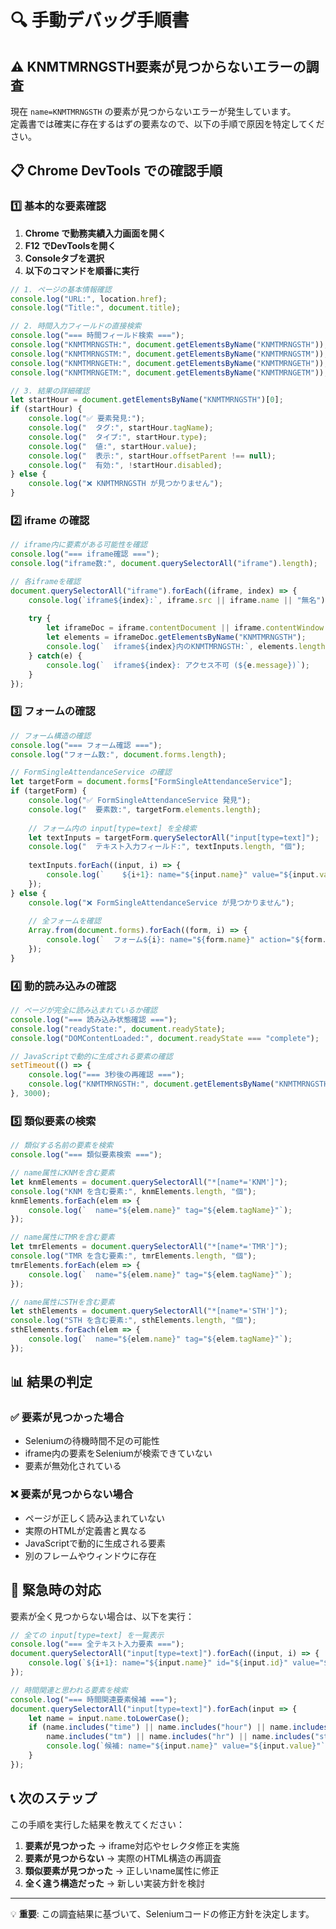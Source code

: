 # 🔍 手動デバッグ手順書

## ⚠️ KNMTMRNGSTH要素が見つからないエラーの調査

現在 `name=KNMTMRNGSTH` の要素が見つからないエラーが発生しています。  
定義書では確実に存在するはずの要素なので、以下の手順で原因を特定してください。

## 📋 Chrome DevTools での確認手順

### 1️⃣ **基本的な要素確認**

1. **Chrome で勤務実績入力画面を開く**
2. **F12 でDevToolsを開く**
3. **Consoleタブを選択**
4. **以下のコマンドを順番に実行**

```javascript
// 1. ページの基本情報確認
console.log("URL:", location.href);
console.log("Title:", document.title);

// 2. 時間入力フィールドの直接検索
console.log("=== 時間フィールド検索 ===");
console.log("KNMTMRNGSTH:", document.getElementsByName("KNMTMRNGSTH"));
console.log("KNMTMRNGSTM:", document.getElementsByName("KNMTMRNGSTM"));
console.log("KNMTMRNGETH:", document.getElementsByName("KNMTMRNGETH"));
console.log("KNMTMRNGETM:", document.getElementsByName("KNMTMRNGETM"));

// 3. 結果の詳細確認
let startHour = document.getElementsByName("KNMTMRNGSTH")[0];
if (startHour) {
    console.log("✅ 要素発見:");
    console.log("  タグ:", startHour.tagName);
    console.log("  タイプ:", startHour.type);
    console.log("  値:", startHour.value);
    console.log("  表示:", startHour.offsetParent !== null);
    console.log("  有効:", !startHour.disabled);
} else {
    console.log("❌ KNMTMRNGSTH が見つかりません");
}
```

### 2️⃣ **iframe の確認**

```javascript
// iframe内に要素がある可能性を確認
console.log("=== iframe確認 ===");
console.log("iframe数:", document.querySelectorAll("iframe").length);

// 各iframeを確認
document.querySelectorAll("iframe").forEach((iframe, index) => {
    console.log(`iframe${index}:`, iframe.src || iframe.name || "無名");
    
    try {
        let iframeDoc = iframe.contentDocument || iframe.contentWindow.document;
        let elements = iframeDoc.getElementsByName("KNMTMRNGSTH");
        console.log(`  iframe${index}内のKNMTMRNGSTH:`, elements.length, "個");
    } catch(e) {
        console.log(`  iframe${index}: アクセス不可 (${e.message})`);
    }
});
```

### 3️⃣ **フォームの確認**

```javascript
// フォーム構造の確認
console.log("=== フォーム確認 ===");
console.log("フォーム数:", document.forms.length);

// FormSingleAttendanceService の確認
let targetForm = document.forms["FormSingleAttendanceService"];
if (targetForm) {
    console.log("✅ FormSingleAttendanceService 発見");
    console.log("  要素数:", targetForm.elements.length);
    
    // フォーム内の input[type=text] を全検索
    let textInputs = targetForm.querySelectorAll("input[type=text]");
    console.log("  テキスト入力フィールド:", textInputs.length, "個");
    
    textInputs.forEach((input, i) => {
        console.log(`    ${i+1}: name="${input.name}" value="${input.value}"`);
    });
} else {
    console.log("❌ FormSingleAttendanceService が見つかりません");
    
    // 全フォームを確認
    Array.from(document.forms).forEach((form, i) => {
        console.log(`  フォーム${i}: name="${form.name}" action="${form.action}"`);
    });
}
```

### 4️⃣ **動的読み込みの確認**

```javascript
// ページが完全に読み込まれているか確認
console.log("=== 読み込み状態確認 ===");
console.log("readyState:", document.readyState);
console.log("DOMContentLoaded:", document.readyState === "complete");

// JavaScriptで動的に生成される要素の確認
setTimeout(() => {
    console.log("=== 3秒後の再確認 ===");
    console.log("KNMTMRNGSTH:", document.getElementsByName("KNMTMRNGSTH").length, "個");
}, 3000);
```

### 5️⃣ **類似要素の検索**

```javascript
// 類似する名前の要素を検索
console.log("=== 類似要素検索 ===");

// name属性にKNMを含む要素
let knmElements = document.querySelectorAll("*[name*='KNM']");
console.log("KNM を含む要素:", knmElements.length, "個");
knmElements.forEach(elem => {
    console.log(`  name="${elem.name}" tag="${elem.tagName}"`);
});

// name属性にTMRを含む要素
let tmrElements = document.querySelectorAll("*[name*='TMR']");
console.log("TMR を含む要素:", tmrElements.length, "個");
tmrElements.forEach(elem => {
    console.log(`  name="${elem.name}" tag="${elem.tagName}"`);
});

// name属性にSTHを含む要素
let sthElements = document.querySelectorAll("*[name*='STH']");
console.log("STH を含む要素:", sthElements.length, "個");
sthElements.forEach(elem => {
    console.log(`  name="${elem.name}" tag="${elem.tagName}"`);
});
```

## 📊 結果の判定

### ✅ **要素が見つかった場合**
- Seleniumの待機時間不足の可能性
- iframe内の要素をSeleniumが検索できていない
- 要素が無効化されている

### ❌ **要素が見つからない場合**
- ページが正しく読み込まれていない
- 実際のHTMLが定義書と異なる
- JavaScriptで動的に生成される要素
- 別のフレームやウィンドウに存在

## 🚨 緊急時の対応

要素が全く見つからない場合は、以下を実行：

```javascript
// 全ての input[type=text] を一覧表示
console.log("=== 全テキスト入力要素 ===");
document.querySelectorAll("input[type=text]").forEach((input, i) => {
    console.log(`${i+1}: name="${input.name}" id="${input.id}" value="${input.value}"`);
});

// 時間関連と思われる要素を検索
console.log("=== 時間関連要素候補 ===");
document.querySelectorAll("input[type=text]").forEach(input => {
    let name = input.name.toLowerCase();
    if (name.includes("time") || name.includes("hour") || name.includes("min") || 
        name.includes("tm") || name.includes("hr") || name.includes("st") || name.includes("et")) {
        console.log(`候補: name="${input.name}" value="${input.value}"`);
    }
});
```

## 📞 次のステップ

この手順を実行した結果を教えてください：

1. **要素が見つかった** → iframe対応やセレクタ修正を実施
2. **要素が見つからない** → 実際のHTML構造の再調査
3. **類似要素が見つかった** → 正しいname属性に修正
4. **全く違う構造だった** → 新しい実装方針を検討

---

💡 **重要**: この調査結果に基づいて、Seleniumコードの修正方針を決定します。